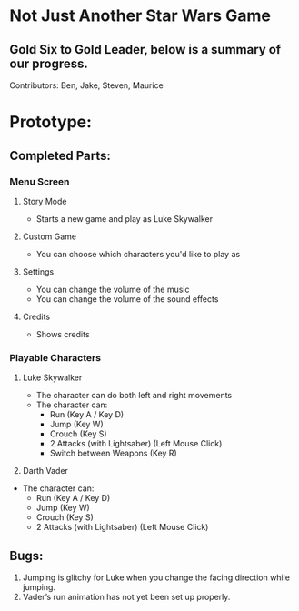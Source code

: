 # Not Just Another Star Wars Game
## Gold Six to Gold Leader, below is a summary of our progress.
Contributors: Ben, Jake, Steven, Maurice

# Prototype:
## Completed Parts:
### Menu Screen
1. Story Mode
    - Starts a new game and play as Luke Skywalker

2. Custom Game
    - You can choose which characters you'd like to play as

3. Settings
    - You can change the volume of the music
    - You can change the volume of the sound effects

4. Credits
    - Shows credits

### Playable Characters
1. Luke Skywalker
    - The character can do both left and right movements
    - The character can:
        - Run                           (Key A / Key D)
        - Jump                          (Key W)
        - Crouch                        (Key S)
        - 2 Attacks (with Lightsaber)   (Left Mouse Click)
        - Switch between Weapons        (Key R)

2. Darth Vader
- The character can:
    - Run                           (Key A / Key D)
    - Jump                          (Key W)
    - Crouch                        (Key S)
    - 2 Attacks (with Lightsaber)   (Left Mouse Click)

## Bugs:
1. Jumping is glitchy for Luke when you change the facing direction while jumping.
2. Vader’s run animation has not yet been set up properly.
